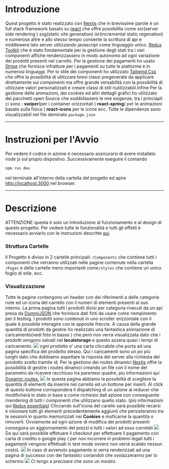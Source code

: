 # Introduzione

Quest progetto è stato realizzato con [Nextjs](https://nextjs.org/) che in brevissime parole è un full stack framework basato su [react]('https://reactjs.org/) che offre possibilita come ssr(server side rendering ) ssg(static site generation) isr(incremental static regenation) e numerose altre e allo stesso tempo consente la scrittura di api e middlewere lato server utilizzando javascript come linguaggio unico. [Redux Toolkit](https://redux-toolkit.js.org/) che è stato fondamentale per la gestione degli stati tra i vari componenti affiche renderizzassero in modo autonomo ad ogni variazione dei prodotti presenti nel carrello. Per la gestione dei pagamenti ho usato [Stripe]('https://stripe.com/com) che fornisce infratture per i pagamenti su tutte le piattorme e in numerosi linguaggi. Per lo stile dei componenti ho utilizzato [Tailwind Css](https://tailwindcss.com/) che offre la possibilità di utilizzare brevi classi pregenerate da applicare direttamente sui componenti ma offre grande versabilità con la possibilità di utilizzare valori personalizzati e creare classi di stili riutilizzabili.Infine Per la gestione delle animazioni, dei cookies ed altri dettagli grafici ho utilizzato dei pacchetti open Source che soddsfasserò le mie esigenze, tra i princiapli ci sono : **swiper**(per i container orizzontali ) **react-spring**( per le animazioni basate sulla fisica ) **react-icons** per le icone ecc. Tutte le dipendenze sono visualizzabili nel file deminato `package.json`

---

# Instruzioni per l'Avvio

Per vedere il codice in azione è necessario assicurarsi di avere installato node js sul propio dispostivo. Successivamente eseguire il comando

```bash
npm run dev
```

nel terminale all'interno della cartella del progetto ed apire [http://localhost:3000](http://localhost:3000) nel browser.

---

# Descrizione

ATTENZIONE questa è solo un Introduzione al funzionamento e al design di questo progetto. Per vedere tutte le funzionalità e tutti gli effetti è necessario avviarlo con le instruzioni descritte [qui](#instruzioni-per-lavvio)

### Struttura Cartelle

Il Progetto è diviso in 2 cartelle principali: `/Components` che contiene tutti i componenti che verranno utilizzati nelle pagine contenute nella cartella `/Pages` e delle cartelle meno importanti come`/styles` che contiene un unico foglio di stile. ecc.

### Visualizzazione

Tutte le pagine contengono un header con dei riferimenti a delle categorie note ed un icona del carrello con il numeri di elementi presenti al suo interno. La prima pagina tutti i prodotti divisi per categoria rivecuti da un api presa da [DummiJSON](https://dummyjson.com/)
che forinisce dati finti da usare come riempimento per il testing. I prodotti sono contenuti in uno scroller orizzontale con il quale è possibile interagire con le apposite freccie. A causa della grande quantità di prodotti da gestire ho realizzato una fantastica animazione di caricamento(vedi foto in basso ) che però non verra visualizzata dato che i prodotti vengono salvati nel **localstorage** e questo azzera quasi i tempi di caricamento.
![](https://drive.google.com/uc?export=download&id=1eYlpjNB-Pcu7yWzPfc9fwGAi_pYufrTO)
ogni prodotto e' una carta cliccabile che porta ad una pagina specifica del prodotto stesso. Qui i caricamenti sono un po più lunghi dato che dobbiamo aspettare la risposta del server alla richiesta del prodotto scelto tramite id. Per la gestione dei routes dinamici [Nextjs](https://nextjs.org/) offre la possibilità di gestire i routes dinamici creando un file con il nome del parametro da ricevere racchiuso tra parentesi quadre, piu informazioni qui [Dynamic routes.](https://nextjs.org/docs/routing/dynamic-routes) ![](https://drive.google.com/uc?export=download&id=1rf_fsrQ3gWRYHtBCdjJobOxeGlfIDejy)
In questa pagina abbiamo la possibiltà di scegliere la quantità di elementi da inserire nel carrello ed un bottone per inserli. Al click di questo bottone corrispondera il dispatching di un azione al reducer che modificherà lo stato in base a come richiesto dall azione con conseguente rirendering di tutti i componenti che utilizzano quello stato. (più informazioni qui [Redux essentials](https://redux.js.org/tutorials/essentials/part-1-overview-concepts)) Cliccando sull'icona del carello sarà possibile recarsi e visionare tutti gli elementi precedentemente aggiunti che persisteranno tra le sessioni in quanto memorizzati nei **Cookies** e moficarne la quantità o rimuverli. Ovviamente ad ogni azione di modifica dei prodotti presenti conseguira un aggiornamento dei prezzi e tutti i valori ad esso correlati ![](https://drive.google.com/uc?export=download&id=1GCmGqLwWGoC9NAw1IyiBa5dvlLZjYbAe) Da qui sarà possibile effetuare il checkout per effettuare il pagamento con carta di credito o google play ( per non incorrere in problemi legali tutti i pagamenti vengono effettuati in test mode ovvero non verrà scalato nessun costo). ![](https://drive.google.com/uc?export=download&id=1cczQWKYsKPSwKVzSr_RRLDZCQUd-zieP) In caso di avvenuto pagamento si verra renderizzati ad una pagina di successo con dei fantastici coriandoli che svolazzeranno per lo schermo ![](https://drive.google.com/uc?export=download&id=1ssd3a0DDfD9OmFi6OxUwmNnWQbNIxSne)
Ci tengo a precisare che sono un mostro.
